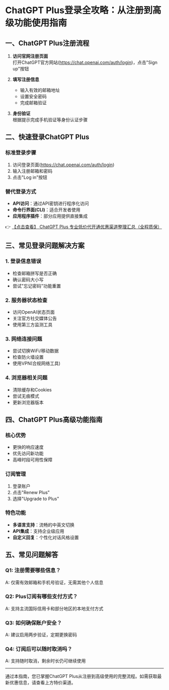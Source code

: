 # ChatGPT Plus登录全攻略：从注册到高级功能使用指南

## 一、ChatGPT Plus注册流程

1. **访问官网注册页面**  
   打开ChatGPT官方网站(https://chat.openai.com/auth/login)，点击"Sign up"按钮

2. **填写注册信息**  
   - 输入有效的邮箱地址
   - 设置安全密码
   - 完成邮箱验证

3. **身份验证**  
   根据提示完成手机验证等身份认证步骤

## 二、快速登录ChatGPT Plus

### 标准登录步骤
1. 访问登录页面(https://chat.openai.com/auth/login)
2. 输入注册邮箱和密码
3. 点击"Log in"按钮

### 替代登录方式
- **API访问**：通过API密钥进行程序化访问
- **命令行界面(CLI)**：适合开发者使用
- **应用程序插件**：部分应用提供直接集成

👉 [【点击查看】 ChatGPT Plus 专业低价代开通优惠渠道整理汇总（全程质保）](https://bit.ly/DaiKai)

## 三、常见登录问题解决方案

### 1. 登录信息错误
- 检查邮箱拼写是否正确
- 确认密码大小写
- 尝试"忘记密码"功能重置

### 2. 服务器状态检查
- 访问OpenAI状态页面
- 关注官方社交媒体公告
- 使用第三方监测工具

### 3. 网络连接问题
- 尝试切换WiFi/移动数据
- 检查防火墙设置
- 使用VPN(合规网络工具)

### 4. 浏览器相关问题
- 清除缓存和Cookies
- 尝试无痕模式
- 更新浏览器版本

## 四、ChatGPT Plus高级功能指南

### 核心优势
- 更快的响应速度
- 优先访问新功能
- 高峰时段可用性保障

### 订阅管理
1. 登录账户
2. 点击"Renew Plus"
3. 选择"Upgrade to Plus"

### 特色功能
- **多语言支持**：流畅的中英文切换
- **API集成**：支持企业级应用
- **自定义回复**：个性化对话风格设置

## 五、常见问题解答

### Q1: 注册需要哪些信息？
A: 仅需有效邮箱和手机号验证，无需其他个人信息

### Q2: Plus订阅有哪些支付方式？
A: 支持主流国际信用卡和部分地区的本地支付方式

### Q3: 如何确保账户安全？
A: 建议启用两步验证，定期更换密码

### Q4: 订阅后可以随时取消吗？
A: 支持随时取消，剩余时长仍可继续使用

---

通过本指南，您已掌握ChatGPT Plus从注册到高级使用的完整流程。如需获取最新优惠信息，请查看上方特价渠道。